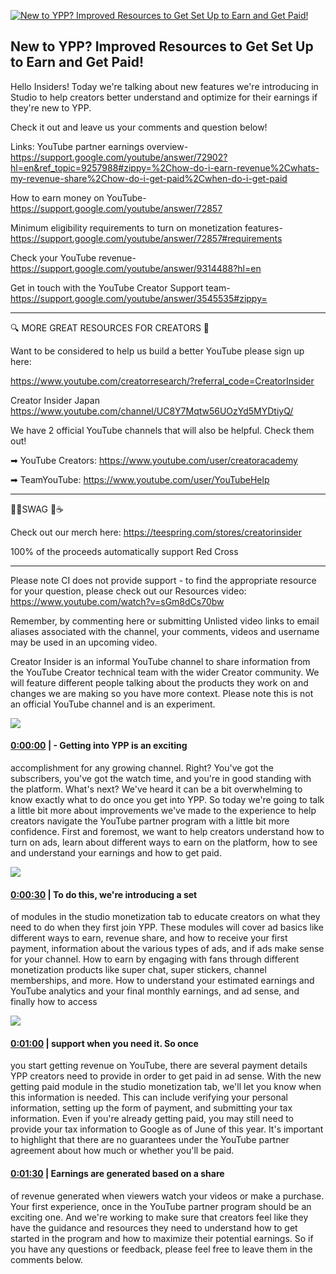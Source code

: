 [![New to YPP? Improved Resources to Get Set Up to Earn and Get Paid!](https://i.ytimg.com/vi/AbOuhTk1wlw/maxresdefault.jpg)](https://www.youtube.com/watch?v=AbOuhTk1wlw)

## New to YPP? Improved Resources to Get Set Up to Earn and Get Paid!

Hello Insiders! Today we're talking about new features we're introducing in Studio to help creators better understand and optimize for their earnings if they're new to YPP.



Check it out and leave us your comments and question below!



Links: YouTube partner earnings overview- https://support.google.com/youtube/answer/72902?hl=en&ref_topic=9257988#zippy=%2Chow-do-i-earn-revenue%2Cwhats-my-revenue-share%2Chow-do-i-get-paid%2Cwhen-do-i-get-paid

How to earn money on YouTube- https://support.google.com/youtube/answer/72857

Minimum eligibility requirements to turn on monetization features- https://support.google.com/youtube/answer/72857#requirements

Check your YouTube revenue- https://support.google.com/youtube/answer/9314488?hl=en

Get in touch with the YouTube Creator Support team- https://support.google.com/youtube/answer/3545535#zippy=



-------------------------------------------



🔍 MORE GREAT RESOURCES FOR CREATORS 🔎



Want to be considered to help us build a better YouTube please sign up here: 

https://www.youtube.com/creatorresearch/?referral_code=CreatorInsider



Creator Insider Japan https://www.youtube.com/channel/UC8Y7Mqtw56UOzYd5MYDtiyQ/



We have 2 official YouTube channels that will also be helpful. Check them out! 



➡ YouTube Creators: https://www.youtube.com/user/creatoracademy



➡ TeamYouTube: https://www.youtube.com/user/YouTubeHelp



-------------------------------------------



👕👚SWAG 🎽☕



Check out our merch here: https://teespring.com/stores/creatorinsider



100% of the proceeds automatically support Red Cross



-------------------------------------------

Please note CI does not provide support - to find the appropriate resource for your question, please check out our Resources video: https://www.youtube.com/watch?v=sGm8dCs70bw



Remember, by commenting here or submitting Unlisted video links to email aliases associated with the channel, your comments, videos and username may be used in an upcoming video.



Creator Insider is an informal YouTube channel to share information from the YouTube Creator technical team with the wider Creator community. We will feature different people talking about the products they work on and changes we are making so you have more context. Please note this is not an official YouTube channel and is an experiment.



![](https://i.ytimg.com/vi/AbOuhTk1wlw/maxres1.jpg)



#### [0:00:00](https://www.youtube.com/watch?v=AbOuhTk1wlw&t=0) |  - Getting into YPP is an exciting

accomplishment for any growing channel. Right? You've got the subscribers, you've got the watch time, and you're in good standing with the platform. What's next? We've heard it can be a bit overwhelming to know exactly what to do once you get into YPP. So today we're going to talk a little bit more about improvements we've made to the experience to help creators navigate the YouTube partner program with a little bit more confidence. First and foremost, we want to help creators understand how to turn on ads, learn about different ways to earn on the platform, how to see and understand your earnings and how to get paid.  

![](https://i.ytimg.com/vi/AbOuhTk1wlw/maxres2.jpg)



#### [0:00:30](https://www.youtube.com/watch?v=AbOuhTk1wlw&t=30) |  To do this, we're introducing a set

of modules in the studio monetization tab to educate creators on what they need to do when they first join YPP. These modules will cover ad basics like different ways to earn, revenue share, and how to receive your first payment, information about the various types of ads, and if ads make sense for your channel. How to earn by engaging with fans through different monetization products like super chat, super stickers, channel memberships, and more. How to understand your estimated earnings and YouTube analytics and your final monthly earnings, and ad sense, and finally how to access  

![](https://i.ytimg.com/vi/AbOuhTk1wlw/maxres3.jpg)



#### [0:01:00](https://www.youtube.com/watch?v=AbOuhTk1wlw&t=60) |  support when you need it. So once

you start getting revenue on YouTube, there are several payment details YPP creators need to provide in order to get paid in ad sense. With the new getting paid module in the studio monetization tab, we'll let you know when this information is needed. This can include verifying your personal information, setting up the form of payment, and submitting your tax information. Even if you're already getting paid, you may still need to provide your tax information to Google as of June of this year. It's important to highlight that there are no guarantees under the YouTube partner agreement about how much or whether you'll be paid.  

#### [0:01:30](https://www.youtube.com/watch?v=AbOuhTk1wlw&t=90) |  Earnings are generated based on a share

of revenue generated when viewers watch your videos or make a purchase. Your first experience, once in the YouTube partner program should be an exciting one. And we're working to make sure that creators feel like they have the guidance and resources they need to understand how to get started in the program and how to maximize their potential earnings. So if you have any questions or feedback, please feel free to leave them in the comments below.  